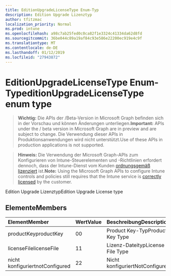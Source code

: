 ```yaml
---
title: EditionUpgradeLicenseType Enum-Typ
description: Edition Upgrade Lizenztyp
author: tfitzmac
localization_priority: Normal
ms.prod: intune
ms.openlocfilehash: a98c7ab25fed0c0ca82f1e3324c41334da62d8fd
ms.sourcegitcommit: 36be044c89a19af84c93e586e22200ec919e4c9f
ms.translationtype: MT
ms.contentlocale: de-DE
ms.lasthandoff: 01/12/2019
ms.locfileid: "27943872"
---
```

# <a name="editionupgradelicensetype-enum-type"></a><span data-ttu-id="70b71-103">EditionUpgradeLicenseType Enum-Typ</span><span class="sxs-lookup"><span data-stu-id="70b71-103">editionUpgradeLicenseType enum type</span></span>

> <span data-ttu-id="70b71-104">**Wichtig:** Die APIs der /Beta-Version in Microsoft Graph befinden sich in der Vorschau und können Änderungen unterliegen.</span><span class="sxs-lookup"><span data-stu-id="70b71-104">**Important:** APIs under the / beta version in Microsoft Graph are in preview and are subject to change.</span></span> <span data-ttu-id="70b71-105">Die Verwendung dieser APIs in Produktionsanwendungen wird nicht unterstützt.</span><span class="sxs-lookup"><span data-stu-id="70b71-105">Use of these APIs in production applications is not supported.</span></span>

> <span data-ttu-id="70b71-106">**Hinweis:** Die Verwendung der Microsoft Graph-APIs zum Konfigurieren von Intune-Steuerelementen und -Richtlinien erfordert dennoch, dass der Intune-Dienst vom Kunden [ordnungsgemäß lizenziert](https://go.microsoft.com/fwlink/?linkid=839381) ist.</span><span class="sxs-lookup"><span data-stu-id="70b71-106">**Note:** Using the Microsoft Graph APIs to configure Intune controls and policies still requires that the Intune service is [correctly licensed](https://go.microsoft.com/fwlink/?linkid=839381) by the customer.</span></span>

<span data-ttu-id="70b71-107">Edition Upgrade Lizenztyp</span><span class="sxs-lookup"><span data-stu-id="70b71-107">Edition Upgrade License type</span></span>
## <a name="members"></a><span data-ttu-id="70b71-108">Elemente</span><span class="sxs-lookup"><span data-stu-id="70b71-108">Members</span></span>
|<span data-ttu-id="70b71-109">Element</span><span class="sxs-lookup"><span data-stu-id="70b71-109">Member</span></span>|<span data-ttu-id="70b71-110">Wert</span><span class="sxs-lookup"><span data-stu-id="70b71-110">Value</span></span>|<span data-ttu-id="70b71-111">Beschreibung</span><span class="sxs-lookup"><span data-stu-id="70b71-111">Description</span></span>|
|:---|:---|:---|
|<span data-ttu-id="70b71-112">productKey</span><span class="sxs-lookup"><span data-stu-id="70b71-112">productKey</span></span>|<span data-ttu-id="70b71-113">0</span><span class="sxs-lookup"><span data-stu-id="70b71-113">0</span></span>|<span data-ttu-id="70b71-114">Product Key-Typ</span><span class="sxs-lookup"><span data-stu-id="70b71-114">Product Key Type</span></span>|
|<span data-ttu-id="70b71-115">licenseFile</span><span class="sxs-lookup"><span data-stu-id="70b71-115">licenseFile</span></span>|<span data-ttu-id="70b71-116">1</span><span class="sxs-lookup"><span data-stu-id="70b71-116">1</span></span>|<span data-ttu-id="70b71-117">Lizenz-Dateityp</span><span class="sxs-lookup"><span data-stu-id="70b71-117">License File Type</span></span>|
|<span data-ttu-id="70b71-118">nicht konfiguriert</span><span class="sxs-lookup"><span data-stu-id="70b71-118">notConfigured</span></span>|<span data-ttu-id="70b71-119">2</span><span class="sxs-lookup"><span data-stu-id="70b71-119">2</span></span>|<span data-ttu-id="70b71-120">Nicht konfiguriert</span><span class="sxs-lookup"><span data-stu-id="70b71-120">NotConfigured</span></span>|





